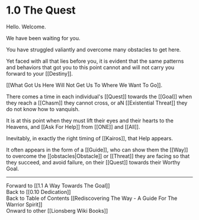 # 1.0 The Quest

Hello. Welcome. 

We have been waiting for you. 

You have struggled valiantly and overcome many obstacles to get here. 

Yet faced with all that lies before you, it is evident that the same patterns and behaviors that got you to this point cannot and will not carry you forward to your [[Destiny]]. 

[[What Got Us Here Will Not Get Us To Where We Want To Go]]. 

There comes a time in each individual's [[Quest]] towards the [[Goal]] when they reach a [[Chasm]] they cannot cross, or aN [[Existential Threat]] they do not know how to vanquish.

It is at this point when they must lift their eyes and their hearts to the Heavens, and [[Ask For Help]] from [[ONE]] and [[All]]. 

Inevitably, in exactly the right timing of [[Kairos]], that Help appears. 

It often appears in the form of a [[Guide]], who can show them the [[Way]] to overcome the [[obstacles|Obstacle]] or [[Threat]] they are facing so that they succeed, and avoid failure, on their [[Quest]] towards their Worthy Goal. 

____
Forward to [[1.1 A Way Towards The Goal]]  
Back to [[0.10 Dedication]]    
Back to Table of Contents [[Rediscovering The Way - A Guide For The Warrior Spirit]]  
Onward to other [[Lionsberg Wiki Books]]  
